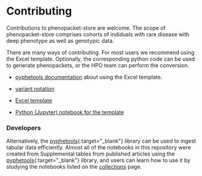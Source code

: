 # Contributing

Contributions to phenopacket-store are welcome. The scope of phenopacket-store comprises cohorts of indiduals with rare disease with deep phenotype as well as genotypic data.

There are many ways of contributing. For most users we recommend using the Excel template. Optionally, the corresponding python code can be used to generate phenopackets, or the HPO team can perform the conversion.

- [pyphetools documentation](https://monarch-initiative.github.io/pyphetools/user-guide/template/) about using the Excel template.

- [variant notation](variant_notation.md)
- [Excel template](excel.md)
- [Python (Jupyter) notebook for the template](python_notebook.md)


### Developers

Alternatively, the [pyphetools](https://monarch-initiative.github.io/pyphetools/){:target="_blank"} library can be used to ingest tabular data efficiently.
Almost all of the notebooks in this repository were created  from Supplemental tables from published articles using the [pyphetools](https://monarch-initiative.github.io/pyphetools/){:target="_blank"} library, and users can learn how to use it by studying the notebooks listed on the [collections](collections.md) page.


